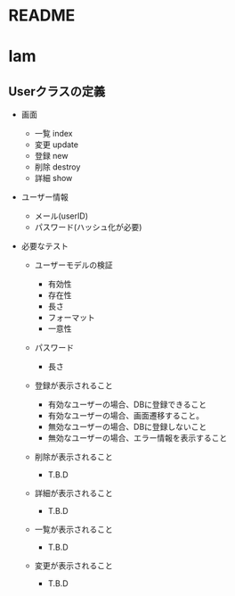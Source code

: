 # README

# Iam

## Userクラスの定義
- 画面
  - 一覧 index
  - 変更 update
  - 登録  new
  - 削除 destroy
  - 詳細 show

- ユーザー情報
  - メール(userID)
  - パスワード(ハッシュ化が必要)

- 必要なテスト
  - ユーザーモデルの検証
    - 有効性
    - 存在性
    - 長さ
    - フォーマット
    - 一意性
  - パスワード
    - 長さ

  - 登録が表示されること
    - 有効なユーザーの場合、DBに登録できること
    - 有効なユーザーの場合、画面遷移すること。
    - 無効なユーザーの場合、DBに登録しないこと
    - 無効なユーザーの場合、エラー情報を表示すること
  - 削除が表示されること
    - T.B.D
  - 詳細が表示されること
    - T.B.D
  - 一覧が表示されること
    - T.B.D
  - 変更が表示されること
    - T.B.D